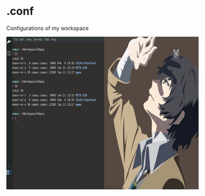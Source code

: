 # .conf
Configurations of my workspace


<img width="850" height="400" src="https://github.com/Comcx/.conf/blob/master/ui/Desktop.JPG"/>
